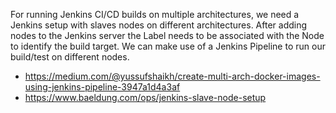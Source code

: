 For running Jenkins CI/CD builds on multiple architectures, we need a Jenkins setup with slaves nodes on different architectures. After adding nodes to the Jenkins server the Label needs to be associated with the Node to identify the build target. We can make use of a Jenkins Pipeline to run our build/test on different nodes.




* https://medium.com/@yussufshaikh/create-multi-arch-docker-images-using-jenkins-pipeline-3947a1d4a3af
* https://www.baeldung.com/ops/jenkins-slave-node-setup
